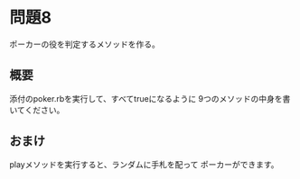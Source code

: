 # 問題8
ポーカーの役を判定するメソッドを作る。

## 概要
添付のpoker.rbを実行して、すべてtrueになるように
9つのメソッドの中身を書いてください。

## おまけ
playメソッドを実行すると、ランダムに手札を配って
ポーカーができます。